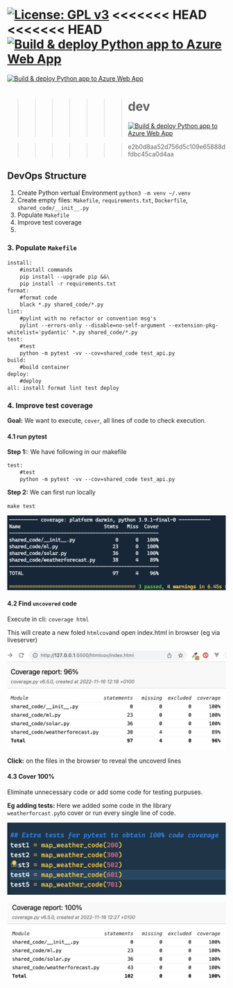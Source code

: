 [![License: GPL v3](https://img.shields.io/badge/License-GPLv3-blue.svg)](https://www.gnu.org/licenses/gpl-3.0)
<<<<<<< HEAD
<<<<<<< HEAD
[![Build & deploy Python app to Azure Web App](https://github.com/tribp/solar-forecast-api/actions/workflows/main_solar-forecast-api.yml/badge.svg?branch=main)](https://github.com/tribp/solar-forecast-api/actions/workflows/main_solar-forecast-api.yml)
=======
[![Build & deploy Python app to Azure Web App](https://github.com/tribp/solar-forecast-api/actions/workflows/dev_solar-forecast-api-dev.yml/badge.svg?branch=dev)](https://github.com/tribp/solar-forecast-api/actions/workflows/dev_solar-forecast-api-dev.yml)

> > > > > > > # dev
> > > > > > >
> > > > > > > [![Build & deploy Python app to Azure Web App](https://github.com/tribp/solar-forecast-api/actions/workflows/dev_solar-forecast-api-dev.yml/badge.svg?branch=dev)](https://github.com/tribp/solar-forecast-api/actions/workflows/dev_solar-forecast-api-dev.yml)

> > > > > > > e2b0d8aa52d756d5c109e65888dfdbc45ca0d4aa

## DevOps Structure

1. Create Python vertual Environment `python3 -m venv ~/.venv`
2. Create empty files: `Makefile`, `requirements.txt`, `Dockerfile`, `shared_code/__init__.py`
3. Populate `Makefile`
4. Improve test coverage
5.

### 3. Populate `Makefile`

```
install:
	#install commands
	pip install --upgrade pip &&\
	pip install -r requirements.txt
format:
	#format code
	black *.py shared_code/*.py
lint:
	#pylint with no refactor or convention msg's
	pylint --errors-only --disable=no-self-argument --extension-pkg-whitelist='pydantic' *.py shared_code/*.py
test:
	#test
	python -m pytest -vv --cov=shared_code test_api.py
build:
    #build container
deploy:
	#deploy
all: install format lint test deploy
```

### 4. Improve test coverage

**Goal:** We want to execute, `cover`, all lines of code to check execution.

#### 4.1 run pytest

**Step 1:**: We have following in our makefile

```
test:
	#test
	python -m pytest -vv --cov=shared_code test_api.py
```

**Step 2:** We can first run locally

`make test`

![Coverage result](img/coverage.png)

#### 4.2 Find `uncovered` code

Execute in cli: `coverage html`

This will create a new foled `htmlcov`and open index.html in browser (eg via liveserver)

![Report](img/coverage_report.png)

**Click:** on the files in the browser to reveal the uncoverd lines

#### 4.3 Cover 100%

Eliminate unnecessary code or add some code for testing purpuses.

**Eg adding tests:** Here we added some code in the library `weatherforcast.py`to cover or run every single line of code.

![Adding test code](img/add_test_code.png)

![Final result](img/coverage_report_100percent.png)
